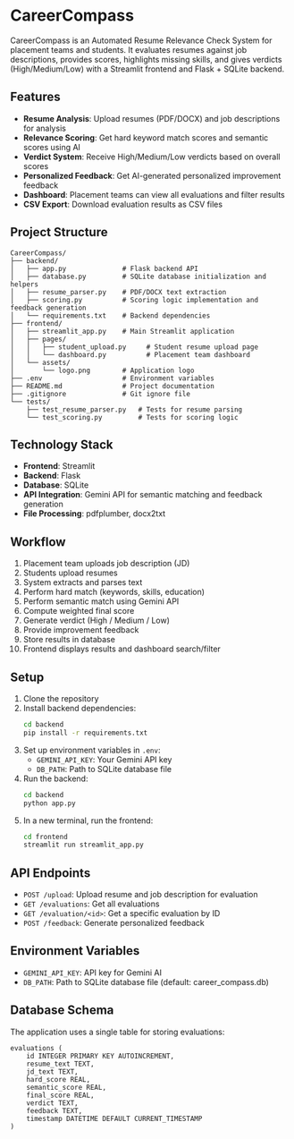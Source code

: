 # CareerCompass

CareerCompass is an Automated Resume Relevance Check System for placement teams and students. It evaluates resumes against job descriptions, provides scores, highlights missing skills, and gives verdicts (High/Medium/Low) with a Streamlit frontend and Flask + SQLite backend.

## Features

- **Resume Analysis**: Upload resumes (PDF/DOCX) and job descriptions for analysis
- **Relevance Scoring**: Get hard keyword match scores and semantic scores using AI
- **Verdict System**: Receive High/Medium/Low verdicts based on overall scores
- **Personalized Feedback**: Get AI-generated personalized improvement feedback
- **Dashboard**: Placement teams can view all evaluations and filter results
- **CSV Export**: Download evaluation results as CSV files

## Project Structure

```
CareerCompass/
├── backend/
│   ├── app.py              # Flask backend API
│   ├── database.py         # SQLite database initialization and helpers
│   ├── resume_parser.py    # PDF/DOCX text extraction
│   ├── scoring.py          # Scoring logic implementation and feedback generation
│   └── requirements.txt    # Backend dependencies
├── frontend/
│   ├── streamlit_app.py    # Main Streamlit application
│   ├── pages/
│   │   ├── student_upload.py     # Student resume upload page
│   │   └── dashboard.py          # Placement team dashboard
│   └── assets/
│       └── logo.png        # Application logo
├── .env                    # Environment variables
├── README.md               # Project documentation
├── .gitignore              # Git ignore file
└── tests/
    ├── test_resume_parser.py   # Tests for resume parsing
    └── test_scoring.py         # Tests for scoring logic
```

## Technology Stack

- **Frontend**: Streamlit
- **Backend**: Flask
- **Database**: SQLite
- **API Integration**: Gemini API for semantic matching and feedback generation
- **File Processing**: pdfplumber, docx2txt

## Workflow

1. Placement team uploads job description (JD)
2. Students upload resumes
3. System extracts and parses text
4. Perform hard match (keywords, skills, education)
5. Perform semantic match using Gemini API
6. Compute weighted final score
7. Generate verdict (High / Medium / Low)
8. Provide improvement feedback
9. Store results in database
10. Frontend displays results and dashboard search/filter

## Setup

1. Clone the repository
2. Install backend dependencies:
   ```bash
   cd backend
   pip install -r requirements.txt
   ```
3. Set up environment variables in `.env`:
   - `GEMINI_API_KEY`: Your Gemini API key
   - `DB_PATH`: Path to SQLite database file
4. Run the backend:
   ```bash
   cd backend
   python app.py
   ```
5. In a new terminal, run the frontend:
   ```bash
   cd frontend
   streamlit run streamlit_app.py
   ```

## API Endpoints

- `POST /upload`: Upload resume and job description for evaluation
- `GET /evaluations`: Get all evaluations
- `GET /evaluation/<id>`: Get a specific evaluation by ID
- `POST /feedback`: Generate personalized feedback

## Environment Variables

- `GEMINI_API_KEY`: API key for Gemini AI
- `DB_PATH`: Path to SQLite database file (default: career_compass.db)

## Database Schema

The application uses a single table for storing evaluations:

```
evaluations (
    id INTEGER PRIMARY KEY AUTOINCREMENT,
    resume_text TEXT,
    jd_text TEXT,
    hard_score REAL,
    semantic_score REAL,
    final_score REAL,
    verdict TEXT,
    feedback TEXT,
    timestamp DATETIME DEFAULT CURRENT_TIMESTAMP
)
```